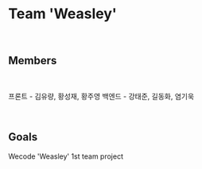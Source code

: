 # Team 'Weasley'

<br>

## Members

<br>

프론트 - 김유량, 황성재, 황주영
백엔드 - 강태준, 길동화, 염기욱

<br>

## Goals

Wecode 'Weasley' 1st team project
